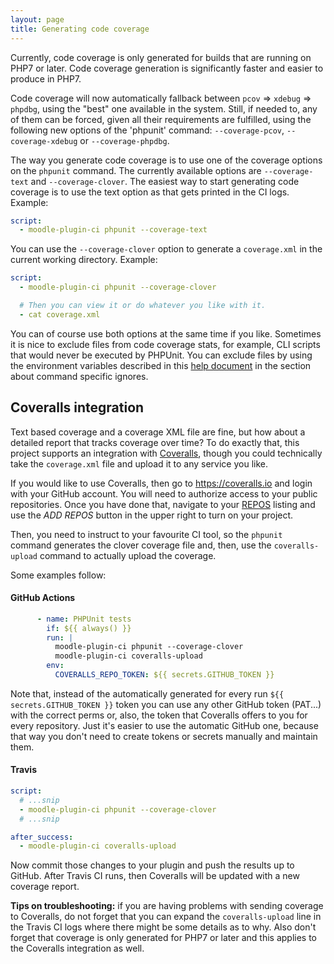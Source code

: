 ```yaml
---
layout: page
title: Generating code coverage
---
```


Currently, code coverage is only generated for builds that are running on PHP7 or later.  Code coverage generation
is significantly faster and easier to produce in PHP7.

Code coverage will now automatically fallback between `pcov` => `xdebug` => `phpdbg`, using the "best" one available in the system. Still, if needed to, any of them can be forced, given all their requirements are fulfilled, using the following new options of the 'phpunit' command: `--coverage-pcov`, `--coverage-xdebug` or `--coverage-phpdbg`.

The way you generate code coverage is to use one of the coverage options on the `phpunit` command.  The currently
available options are `--coverage-text` and `--coverage-clover`.  The easiest way to start generating code coverage
is to use the text option as that gets printed in the CI logs.  Example:

```yaml
script:
  - moodle-plugin-ci phpunit --coverage-text
```

You can use the `--coverage-clover` option to generate a `coverage.xml` in the current working directory.  Example:

```yaml
script:
  - moodle-plugin-ci phpunit --coverage-clover

  # Then you can view it or do whatever you like with it.
  - cat coverage.xml
```

You can of course use both options at the same time if you like.  Sometimes it is nice to exclude files from code
coverage stats, for example, CLI scripts that would never be executed by PHPUnit.  You can exclude files by using
the environment variables described in this [help document](IgnoringFiles.md) in the section about
command specific ignores.

## Coveralls integration

Text based coverage and a coverage XML file are fine, but how about a detailed report that tracks coverage over time?
To do exactly that, this project supports an integration with [Coveralls](https://coveralls.io), though you could
technically take the `coverage.xml` file and upload it to any service you like.

If you would like to use Coveralls, then go to https://coveralls.io and login with your GitHub account.  You will
need to authorize access to your public repositories.  Once you have done that, navigate to your
[REPOS](https://coveralls.io/repos) listing and use the _ADD REPOS_ button in the upper right to turn on your project.

Then, you need to instruct to your favourite CI tool, so the `phpunit` command generates the clover coverage file and, then, use the `coveralls-upload` command to actually upload the coverage.

Some examples follow:

#### GitHub Actions

```yaml
      - name: PHPUnit tests
        if: ${{ always() }}
        run: |
          moodle-plugin-ci phpunit --coverage-clover
          moodle-plugin-ci coveralls-upload
        env:
          COVERALLS_REPO_TOKEN: ${{ secrets.GITHUB_TOKEN }}
```
Note that, instead of the automatically generated for every run `${{ secrets.GITHUB_TOKEN }}` token you can use any other GitHub token (PAT...) with the correct perms or, also, the token that Coveralls offers to you for every repository. Just it's easier to use the automatic GitHub one, because that way you don't need to create tokens or secrets manually and maintain them.

#### Travis

```yaml
script:
  # ...snip
  - moodle-plugin-ci phpunit --coverage-clover
  # ...snip

after_success:
  - moodle-plugin-ci coveralls-upload
```

Now commit those changes to your plugin and push the results up to GitHub.  After Travis CI runs, then Coveralls
will be updated with a new coverage report.

**Tips on troubleshooting:** if you are having problems with sending coverage to Coveralls, do not forget that you
can expand the `coveralls-upload` line in the Travis CI logs where there might be some details as to why.  Also don't
forget that coverage is only generated for PHP7 or later and this applies to the Coveralls integration as well.
